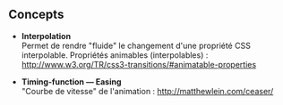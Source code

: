 ## Concepts

* **Interpolation**  
Permet de rendre "fluide" le changement d'une propriété CSS interpolable.
Propriétés animables (interpolables) : http://www.w3.org/TR/css3-transitions/#animatable-properties

* **Timing-function — Easing**  
"Courbe de vitesse" de l'animation : http://matthewlein.com/ceaser/